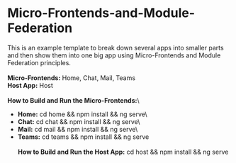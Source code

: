 # Micro-Frontends-and-Module-Federation
This is an example template to break down several apps into smaller parts and then show them into one big app using Micro-Frontends and Module Federation principles.\
\
**Micro-Frontends:** Home, Chat, Mail, Teams\
**Host App:** Host\
\
**How to Build and Run the Micro-Frontends:**\
- **Home:** cd home && npm install && ng serve\
- **Chat:** cd chat && npm install && ng serve\
- **Mail:** cd mail && npm install && ng serve\
- **Teams:** cd teams && npm install && ng serve\
\
**How to Build and Run the Host App:** cd host && npm install && ng serve

